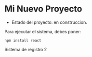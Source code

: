 <h1> Mi Nuevo Proyecto </h1>

- Estado del proyecto: en construccion.

Para ejecutar el sistema, debes poner:

```npm install react```

Sistema de registro 2

